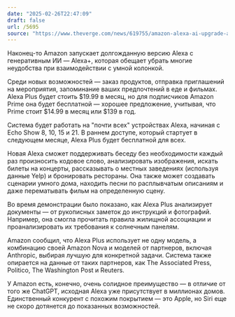 ```yaml
---
date: "2025-02-26T22:47:09"
draft: false
url: /5695
source: "https://www.theverge.com/news/619755/amazon-alexa-ai-upgrade-artificial-intelligence-smart-assistant"
---
```


Наконец-то Amazon запускает долгожданную версию Alexa с генеративным ИИ — Alexa+, которая обещает убрать многие неудобства при взаимодействии с умной колонкой.

Среди новых возможностей — заказ продуктов, отправка приглашений на мероприятия, запоминание ваших предпочтений в еде и фильмах. Alexa Plus будет стоить $19.99 в месяц, но для подписчиков Amazon Prime она будет бесплатной — хорошее предложение, учитывая, что Prime стоит $14.99 в месяц или $139 в год.

Система будет работать на "почти всех" устройствах Alexa, начиная с Echo Show 8, 10, 15 и 21. В раннем доступе, который стартует в следующем месяце, Alexa Plus будет бесплатной для всех.

Новая Alexa сможет поддерживать беседу без необходимости каждый раз произносить кодовое слово, анализировать изображения, искать билеты на концерты, рассказывать о местных заведениях (используя данные Yelp) и бронировать рестораны. Она также может создавать сценарии умного дома, находить песни по расплывчатым описаниям и даже перематывать фильм на определенную сцену.

Во время демонстрации было показано, как Alexa Plus анализирует документы — от рукописных заметок до инструкций и фотографий. Например, она смогла прочитать правила жилищной ассоциации и проанализировать их требования к солнечным панелям.

Amazon сообщил, что Alexa Plus использует не одну модель, а комбинацию своей Amazon Nova и моделей от партнеров, включая Anthropic, выбирая лучшую для конкретной задачи. Система также опирается на данные от таких партнеров, как The Associated Press, Politico, The Washington Post и Reuters.

У Amazon есть, конечно, очень солидное преимущество — в отличие от того же ChatGPT, исходная Alexa уже присутствует в миллионах домов. Единственный конкурент с похожим покрытием — это Apple, но Siri еще не скоро дотянется до показанных возможностей.